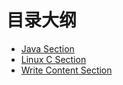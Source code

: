 # 目录大纲

- [Java Section](/java/) 
- [Linux C Section](/linuxC/) 
- [Write Content Section](/writeContent/)
